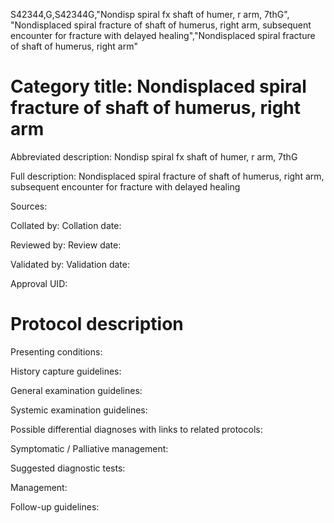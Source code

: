 S42344,G,S42344G,"Nondisp spiral fx shaft of humer, r arm, 7thG", "Nondisplaced spiral fracture of shaft of humerus, right arm, subsequent encounter for fracture with delayed healing","Nondisplaced spiral fracture of shaft of humerus, right arm"
# Category title: Nondisplaced spiral fracture of shaft of humerus, right arm

Abbreviated description: Nondisp spiral fx shaft of humer, r arm, 7thG

Full description: Nondisplaced spiral fracture of shaft of humerus, right arm, subsequent encounter for fracture with delayed healing

Sources:

Collated by:
Collation date:

Reviewed by:
Review date:

Validated by:
Validation date:

Approval UID:

# Protocol description

Presenting conditions:

History capture guidelines:

General examination guidelines:

Systemic examination guidelines:

Possible differential diagnoses with links to related protocols:

Symptomatic / Palliative management:

Suggested diagnostic tests:

Management:

Follow-up guidelines:

